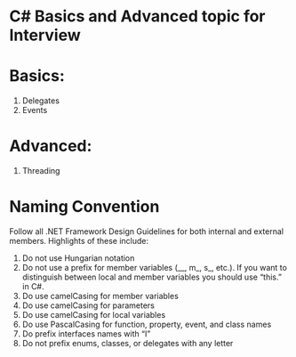 # C# Basics and Advanced topic for Interview

# Basics:
1. Delegates
2. Events

# Advanced:
1. Threading

# Naming Convention
Follow all .NET Framework Design Guidelines for both internal and external members. Highlights of these include:
1. Do not use Hungarian notation
2. Do not use a prefix for member variables (__, m_, s_, etc.). If you want to distinguish between local and member variables you should use “this.” in C#.
3. Do use camelCasing for member variables
4. Do use camelCasing for parameters
5. Do use camelCasing for local variables
6. Do use PascalCasing for function, property, event, and class names
7. Do prefix interfaces names with “I”
8. Do not prefix enums, classes, or delegates with any letter

